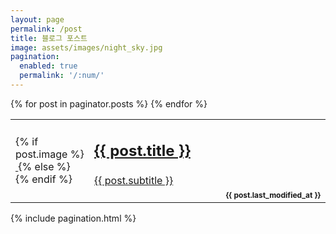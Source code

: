 ```yaml
---
layout: page
permalink: /post
title: 블로그 포스트
image: assets/images/night_sky.jpg
pagination:
  enabled: true
  permalink: '/:num/'
---
```


<table>
  <tbody>
{% for post in paginator.posts %}
  <tr>
    <td style="width: 25%; vertical-align: middle">
      {% if post.image %}
        <span class="image fit" style="margin: 0 0 0 0">
          <a href="{{ post.url }}">
            <img src="{{ post.image | absolute_url }}" alt="" style="vertical-align: middle"/>
          </a>
        </span>
      {% else %}
        <a href="{{ post.url }}">
          <span class="image fit" style="margin: 0 0 0 0">
            <img src="{{ 'assets/images/old_computer.jpg' | absolute_url }}" alt="" />
          </span>
        </a>
      {% endif %}
    </td>
    <td style="vertical-align:middle">
      <a href="{{ post.url }}">
        <h2>{{ post.title }}</h2>
        <h4 style="font-weight: normal">{{ post.subtitle }}</h4>
      </a>
    </td>
    <td style="vertical-align: bottom">
      <a href="{{ post.url }}">
        <h2><div style="float: right; font-size:50%">{{ post.last_modified_at }}</div></h2>
      </a>
    </td>
  </tr>
{% endfor %}
  </tbody>
</table>

{% include pagination.html %}
